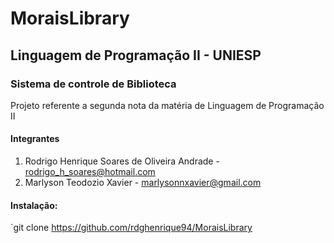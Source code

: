# MoraisLibrary
## Linguagem de Programação II - UNIESP
### Sistema de controle de Biblioteca
Projeto referente a segunda nota da matéria de Linguagem de Programação II

#### Integrantes

1. Rodrigo Henrique Soares de Oliveira Andrade - rodrigo_h_soares@hotmail.com
2. Marlyson Teodozio Xavier - marlysonnxavier@gmail.com

#### Instalação: 

`git clone https://github.com/rdghenrique94/MoraisLibrary
